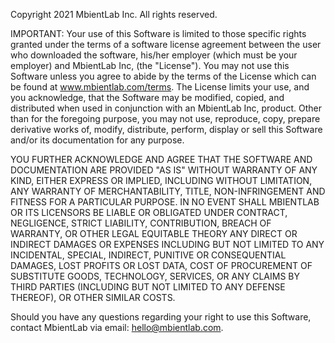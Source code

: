 Copyright 2021 MbientLab Inc. All rights reserved.

IMPORTANT: Your use of this Software is limited to those specific rights granted under the terms of a software license agreement between the user who downloaded the software, his/her employer (which must be your employer) and MbientLab Inc, (the "License").
You may not use this Software unless you agree to abide by the terms of the License which can be found at www.mbientlab.com/terms.
The License limits your use, and you acknowledge, that the Software may be modified, copied, and distributed when used in conjunction with an MbientLab Inc, product.
Other than for the foregoing purpose, you may not use, reproduce, copy, prepare derivative works of, modify, distribute, perform, display or sell this Software and/or its documentation for any purpose.

YOU FURTHER ACKNOWLEDGE AND AGREE THAT THE SOFTWARE AND DOCUMENTATION ARE PROVIDED "AS IS" WITHOUT WARRANTY OF ANY KIND, EITHER EXPRESS OR IMPLIED, INCLUDING WITHOUT LIMITATION, ANY WARRANTY OF MERCHANTABILITY, TITLE, NON-INFRINGEMENT AND FITNESS FOR A PARTICULAR PURPOSE. IN NO EVENT SHALL MBIENTLAB OR ITS LICENSORS BE LIABLE OR OBLIGATED UNDER CONTRACT, NEGLIGENCE, STRICT LIABILITY, CONTRIBUTION, BREACH OF WARRANTY, OR OTHER LEGAL EQUITABLE THEORY ANY DIRECT OR INDIRECT DAMAGES OR EXPENSES INCLUDING BUT NOT LIMITED TO ANY INCIDENTAL, SPECIAL, INDIRECT, PUNITIVE OR CONSEQUENTIAL DAMAGES, LOST PROFITS OR LOST DATA, COST OF PROCUREMENT OF SUBSTITUTE GOODS, TECHNOLOGY, SERVICES, OR ANY CLAIMS BY THIRD PARTIES (INCLUDING BUT NOT LIMITED TO ANY DEFENSE THEREOF), OR OTHER SIMILAR COSTS.

Should you have any questions regarding your right to use this Software, contact MbientLab via email: hello@mbientlab.com.
